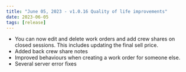 ```yaml
---
title: "June 05, 2023 - v1.0.16 Quality of life improvements"
date: 2023-06-05
tags: [release]
---
```


* You can now edit and delete work orders and add crew shares on closed sessions. This includes updating the final sell price.
* Added back crew share notes
* Improved behaviours when creating a work order for someone else.
* Several server error fixes
  
